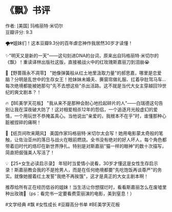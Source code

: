 # 《飘》书评

作者: [美国] 玛格丽特·米切尔  
豆瓣评分: 9.3  



🌪️💔姐妹们！这本豆瓣9.3分的百年虐恋神作我居然30岁才读懂！
	
✨"明天又是新的一天"——这句刻进DNA的台词，原来出自玛格丽特·米切尔的《飘》！重读译林出版社这版，直接被战火中的红玫瑰斯嘉丽刀到泪崩😭

🌹【野蔷薇永不凋零】
"她像弹簧般从红土地里汲取力量"的郝思嘉，哪里是恋爱脑？分明是乱世中的生存女王！抢妹妹未婚夫、撕窗帘做礼服、扛着孕肚驾马车...每次绝境都能被她那句"先不去想这些"杀出活路。这不就是当代大女主穿越回19世纪的爽文剧本？！

🔥【BE美学天花板】
"我从来不是那种会耐心地捡起碎片的人"——白瑞德这句告别让我在深夜破大防了！这对相爱相杀12年的怨侣，一个追逐月光般虚幻的爱情，一个用玩世不恭掩盖真心。当他说出"亲爱的，我根本不在乎"时，谁懂那种心脏被捏碎的痛啊！

📖【纸页间吹来飓风】
美国作家玛格丽特·米切尔太会写！她用电影蒙太奇般的笔触，让佐治亚州的落日与战火在眼前燃烧。全书没有绝对的好人坏人，每个角色都带着旧时代的烙印在新世界挣扎。特别是对斯嘉丽"猫一样的眼神"的数十次描写，简直把倔强美人写活了！

💡【25+女生必读启示录】
年轻时当爱情小说看，30岁才懂这是女性生存启示录！斯嘉丽教会我的不是抢男人，而是在任何绝境都要"先吃饱饭再谈尊严"的务实。就像她握着红土发誓"我绝不再挨饿"，这才是真正的大女主剧本啊！

推荐给所有正在经历低谷的姐妹！当生活让你想摆烂时，看看斯嘉丽怎么在废墟里种出玫瑰🌹（ps：看完书一定要看费雯丽演的电影，美到窒息！）

#文学经典 #飘 #女性成长 #豆瓣高分书单 #BE美学天花板
